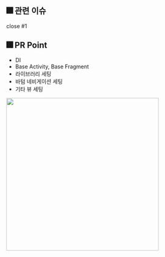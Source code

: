 ## :fireworks: 관련 이슈

close #1

## :fireworks: PR Point

- DI
- Base Activity, Base Fragment
- 라이브러리 세팅
- 바텀 네비게이션 세팅
- 기타 뷰 세팅

<img src = "..." width = 400>

